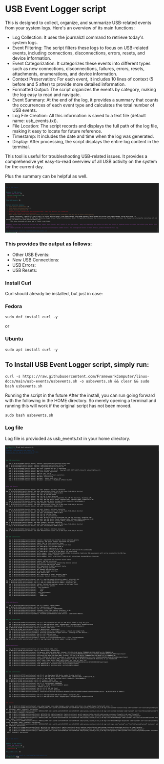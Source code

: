 # USB Event Logger script

This is designed to collect, organize, and summarize USB-related events from your system logs. Here's an overview of its main functions:

- Log Collection: It uses the journalctl command to retrieve today's system logs.
- Event Filtering: The script filters these logs to focus on USB-related events, including connections, disconnections, errors, resets, and device information.
- Event Categorization: It categorizes these events into different types such as new connections, disconnections, failures, errors, resets, attachments, enumerations, and device information.
- Context Preservation: For each event, it includes 10 lines of context (5 before and 5 after) to provide more detailed information.
- Formatted Output: The script organizes the events by category, making the log easy to read and navigate.
- Event Summary: At the end of the log, it provides a summary that counts the occurrences of each event type and calculates the total number of USB events.
- Log File Creation: All this information is saved to a text file (default name: usb_events.txt).
- File Location: The script records and displays the full path of the log file, making it easy to locate for future reference.
- Timestamp: It includes the date and time when the log was generated.
- Display: After processing, the script displays the entire log content in the terminal.

This tool is useful for troubleshooting USB-related issues. It provides a comprehensive yet easy-to-read overview of all USB activity on the system for the current day.

Plus the summary can be helpful as well. 

![Summary](https://raw.githubusercontent.com/FrameworkComputer/linux-docs/main/usb-events/images/summary.png)



### This provides the output as follows:

  - Other USB Events: 
  - New USB Connections: 
  - USB Errors: 
  - USB Resets:


### Install Curl

Curl should already be installed, but just in case:

### Fedora
```
sudo dnf install curl -y
```

or

### Ubuntu
```
sudo apt install curl -y
```

## To Install USB Event Logger script, simply run:


```
curl -s https://raw.githubusercontent.com/FrameworkComputer/linux-docs/main/usb-events/usbevents.sh -o usbevents.sh && clear && sudo bash usbevents.sh
```

Running the script in the future
After the install, you can run going forward with the following in the HOME directory. So merely opening a terminal and running this will work if the original script has not been moved.

```
sudo bash usbevents.sh
```

### Log file

Log file is provioded as usb_events.txt in your home directory.


![USB Event Logger script](https://raw.githubusercontent.com/FrameworkComputer/linux-docs/main/usb-events/images/stitched_image.png)
